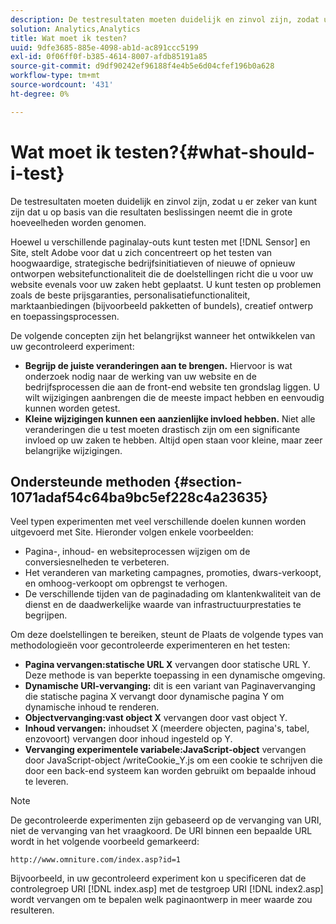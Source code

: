 ```yaml
---
description: De testresultaten moeten duidelijk en zinvol zijn, zodat u er zeker van kunt zijn dat u op basis van die resultaten beslissingen neemt die in grote hoeveelheden worden genomen.
solution: Analytics,Analytics
title: Wat moet ik testen?
uuid: 9dfe3685-885e-4098-ab1d-ac891ccc5199
exl-id: 0f06ff0f-b385-4614-8007-afdb85191a85
source-git-commit: d9df90242ef96188f4e4b5e6d04cfef196b0a628
workflow-type: tm+mt
source-wordcount: '431'
ht-degree: 0%

---
```


# Wat moet ik testen?{#what-should-i-test}

De testresultaten moeten duidelijk en zinvol zijn, zodat u er zeker van kunt zijn dat u op basis van die resultaten beslissingen neemt die in grote hoeveelheden worden genomen.

Hoewel u verschillende paginalay-outs kunt testen met [!DNL Sensor] en Site, stelt Adobe voor dat u zich concentreert op het testen van hoogwaardige, strategische bedrijfsinitiatieven of nieuwe of opnieuw ontworpen websitefunctionaliteit die de doelstellingen richt die u voor uw website evenals voor uw zaken hebt geplaatst. U kunt testen op problemen zoals de beste prijsgaranties, personalisatiefunctionaliteit, marktaanbiedingen (bijvoorbeeld pakketten of bundels), creatief ontwerp en toepassingsprocessen.

De volgende concepten zijn het belangrijkst wanneer het ontwikkelen van uw gecontroleerd experiment:

* **Begrijp de juiste veranderingen aan te brengen.** Hiervoor is wat onderzoek nodig naar de werking van uw website en de bedrijfsprocessen die aan de front-end website ten grondslag liggen. U wilt wijzigingen aanbrengen die de meeste impact hebben en eenvoudig kunnen worden getest.
* **Kleine wijzigingen kunnen een aanzienlijke invloed hebben.** Niet alle veranderingen die u test moeten drastisch zijn om een significante invloed op uw zaken te hebben. Altijd open staan voor kleine, maar zeer belangrijke wijzigingen.

## Ondersteunde methoden {#section-1071adaf54c64ba9bc5ef228c4a23635}

Veel typen experimenten met veel verschillende doelen kunnen worden uitgevoerd met Site. Hieronder volgen enkele voorbeelden:

* Pagina-, inhoud- en websiteprocessen wijzigen om de conversiesnelheden te verbeteren.
* Het veranderen van marketing campagnes, promoties, dwars-verkoopt, en omhoog-verkoopt om opbrengst te verhogen.
* De verschillende tijden van de paginadading om klantenkwaliteit van de dienst en de daadwerkelijke waarde van infrastructuurprestaties te begrijpen.

Om deze doelstellingen te bereiken, steunt de Plaats de volgende types van methodologieën voor gecontroleerde experimenteren en het testen:

* **Pagina vervangen:statische URL X** vervangen door statische URL Y. Deze methode is van beperkte toepassing in een dynamische omgeving.
* **Dynamische URI-vervanging:** dit is een variant van Paginavervanging die statische pagina X vervangt door dynamische pagina Y om dynamische inhoud te renderen.
* **Objectvervanging:vast object X** vervangen door vast object Y.
* **Inhoud vervangen:** inhoudset X (meerdere objecten, pagina&#39;s, tabel, enzovoort) vervangen door inhoud ingesteld op Y.
* **Vervanging experimentele variabele:JavaScript-object** vervangen door JavaScript-object /writeCookie_Y.js om een cookie te schrijven die door een back-end systeem kan worden gebruikt om bepaalde inhoud te leveren.

>[!NOTE]
>
>De gecontroleerde experimenten zijn gebaseerd op de vervanging van URI, niet de vervanging van het vraagkoord. De URI binnen een bepaalde URL wordt in het volgende voorbeeld gemarkeerd:
>
>`http://www.omniture.com/index.asp?id=1`
>
>Bijvoorbeeld, in uw gecontroleerd experiment kon u specificeren dat de controlegroep URI [!DNL index.asp] met de testgroep URI [!DNL index2.asp] wordt vervangen om te bepalen welk paginaontwerp in meer waarde zou resulteren.
